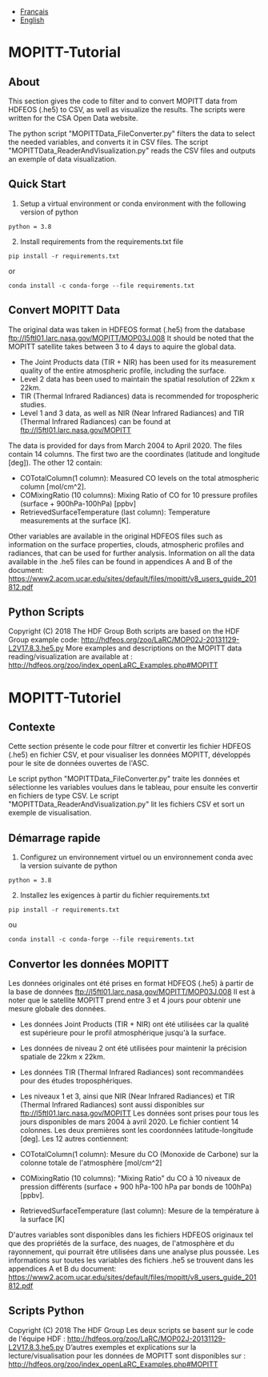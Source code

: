 - [Français](#MOPITT-Tutoriel)
- [English](#MOPITT-Tutorial)
# MOPITT-Tutorial

## About

This section gives the code to filter and to convert MOPITT data from HDFEOS (.he5) to CSV, as well as visualize the results. The scripts were written for the CSA Open Data website. 

The python script "MOPITTData_FileConverter.py" filters the data to select the needed variables, and converts it in CSV files.
The script "MOPITTData_ReaderAndVisualization.py" reads the CSV files and outputs an exemple of data visualization.

## Quick Start

1.	Setup a virtual environment or conda environment with the following version of python
```
python = 3.8
```
2.  Install requirements from the requirements.txt file 
```
pip install -r requirements.txt
```
or 
```
conda install -c conda-forge --file requirements.txt
```

## Convert MOPITT Data 

The original data was taken in HDFEOS format (.he5) from the database ftp://l5ftl01.larc.nasa.gov/MOPITT/MOP03J.008
It should be noted that the MOPITT satellite takes between 3 to 4 days to aquire the global data. 
 - The Joint Products data (TIR + NIR) has been used for its measurement quality of the entire atmospheric profile, including the surface.
 - Level 2 data has been used to maintain the spatial resolution of 22km x 22km.
 - TIR (Thermal Infrared Radiances) data is recommended for tropospheric studies.
 - Level 1 and 3 data, as well as NIR (Near Infrared Radiances) and TIR (Thermal Infrared Radiances) can be found at ftp://l5ftl01.larc.nasa.gov/MOPITT

The data is provided for days from March 2004 to April 2020. 
The files contain 14 columns. The first two are the coordinates (latitude and longitude [deg]). The other 12 contain:

 - COTotalColumn(1 column): Measured CO levels on the total atmospheric column [mol/cm^2]. 
 - COMixingRatio (10 columns): Mixing Ratio of CO for 10 pressure profiles (surface + 900hPa-100hPa) [ppbv]
 - RetrievedSurfaceTemperature (last column): Temperature measurements at the surface [K].

Other variables are available in the original HDFEOS files such as information on the surface properties, clouds, atmospheric profiles and radiances, that can be used for further analysis.
Information on all the data available in the .he5 files can be found in appendices A and B of the document: https://www2.acom.ucar.edu/sites/default/files/mopitt/v8_users_guide_201812.pdf

## Python Scripts

Copyright (C) 2018 The HDF Group 
Both scripts are based on the HDF Group example code: http://hdfeos.org/zoo/LaRC/MOP02J-20131129-L2V17.8.3.he5.py
More examples and descriptions on the MOPITT data reading/visualization are available at : http://hdfeos.org/zoo/index_openLaRC_Examples.php#MOPITT


# MOPITT-Tutoriel

## Contexte

Cette section présente le code pour filtrer et convertir les fichier HDFEOS (.he5) en fichier CSV, et pour visualiser les données MOPITT, développés pour le site de données ouvertes de l'ASC.

Le script python "MOPITTData_FileConverter.py" traite les données et sélectionne les variables voulues dans le tableau, pour ensuite les convertir en fichiers de type CSV. 
Le script "MOPITTData_ReaderAndVisualization.py" lit les fichiers CSV et sort un exemple de visualisation.

## Démarrage rapide

1.	Configurez un environnement virtuel ou un environnement conda avec la version suivante de python
```
python = 3.8
```
2.  Installez les exigences à partir du fichier requirements.txt 
```
pip install -r requirements.txt
```
ou 
```
conda install -c conda-forge --file requirements.txt
```

## Convertor les données MOPITT 

Les données originales ont été prises en format HDFEOS (.he5) à partir de la base de données ftp://l5ftl01.larc.nasa.gov/MOPITT/MOP03J.008
Il est à noter que le satellite MOPITT prend entre 3 et 4 jours pour obtenir une mesure globale des données.
 - Les données Joint Products (TIR + NIR) ont été utilisées car la qualité est supérieure pour le profil atmosphérique jusqu'à la surface. 
 - Les données de niveau 2 ont été utilisées pour maintenir la précision spatiale de 22km x 22km.
 - Les données TIR (Thermal Infrared Radiances) sont recommandées pour des études troposphériques. 
 - Les niveaux 1 et 3, ainsi que NIR (Near Infrared Radiances) et TIR (Thermal Infrared Radiances) sont aussi disponibles sur ftp://l5ftl01.larc.nasa.gov/MOPITT
Les données sont prises pour tous les jours disponibles de mars 2004 à avril 2020.
Le fichier contient 14 colonnes. Les deux premières sont les coordonnées latitude-longitude [deg]. Les 12 autres contiennent: 

 - COTotalColumn(1 column): Mesure du CO (Monoxide de Carbone) sur la colonne totale de l'atmosphère [mol/cm^2]
 - COMixingRatio (10 columns): "Mixing Ratio" du CO à 10 niveaux de pression différents (surface + 900 hPa-100 hPa par bonds de 100hPa) [ppbv].
 - RetrievedSurfaceTemperature (last column): Mesure de la température à la surface [K]

D'autres variables sont disponibles dans les fichiers HDFEOS originaux tel que des propriétés de la surface, des nuages, de l'atmosphère et du rayonnement, qui pourrait être utilisées dans une analyse plus poussée. 
Les informations sur toutes les variables des fichiers .he5 se trouvent dans les appendices A et B du document: https://www2.acom.ucar.edu/sites/default/files/mopitt/v8_users_guide_201812.pdf

## Scripts Python

Copyright (C) 2018 The HDF Group 
Les deux scripts se basent sur le code de l'équipe HDF : http://hdfeos.org/zoo/LaRC/MOP02J-20131129-L2V17.8.3.he5.py
D’autres exemples et explications sur la lecture/visualisation pour les données de MOPITT sont disponibles sur : http://hdfeos.org/zoo/index_openLaRC_Examples.php#MOPITT
